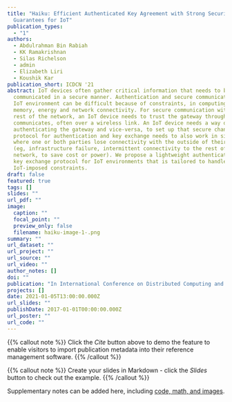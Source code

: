 ```yaml
---
title: "Haiku: Efficient Authenticated Key Agreement with Strong Security
  Guarantees for IoT"
publication_types:
  - "1"
authors:
  - Abdulrahman Bin Rabiah
  - KK Ramakrishnan
  - Silas Richelson
  - admin
  - Elizabeth Liri
  - Koushik Kar
publication_short: ICDCN '21
abstract: IoT devices often gather critical information that needs to be
  communicated in a secure manner. Authentication and secure communication in an
  IoT environment can be difficult because of constraints, in computing power,
  memory, energy and network connectivity. For secure communication with the
  rest of the network, an IoT device needs to trust the gateway through which it
  communicates, often over a wireless link. An IoT device needs a way of
  authenticating the gateway and vice-versa, to set up that secure channel. The
  protocol for authentication and key exchange needs to also work in situations
  where one or both parties lose connectivity with the outside of their network
  (eg, infrastructure failure, intermittent connectivity to the rest of the
  network, to save cost or power). We propose a lightweight authentication and
  key exchange protocol for IoT environments that is tailored to handle
  IoT-imposed constraints.
draft: false
featured: true
tags: []
slides: ""
url_pdf: ""
image:
  caption: ""
  focal_point: ""
  preview_only: false
  filename: haiku-image-1-.png
summary: ""
url_dataset: ""
url_project: ""
url_source: ""
url_video: ""
author_notes: []
doi: ""
publication: "In International Conference on Distributed Computing and Networking 2021 "
projects: []
date: 2021-01-05T13:00:00.000Z
url_slides: ""
publishDate: 2017-01-01T00:00:00.000Z
url_poster: ""
url_code: ""
---
```


{{% callout note %}}
Click the *Cite* button above to demo the feature to enable visitors to import publication metadata into their reference management software.
{{% /callout %}}

{{% callout note %}}
Create your slides in Markdown - click the *Slides* button to check out the example.
{{% /callout %}}

Supplementary notes can be added here, including [code, math, and images](https://wowchemy.com/docs/writing-markdown-latex/).
